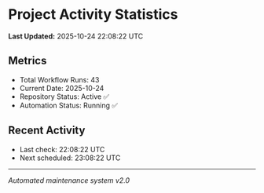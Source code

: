 # Project Activity Statistics

**Last Updated:** 2025-10-24 22:08:22 UTC

## Metrics
- Total Workflow Runs: 43
- Current Date: 2025-10-24
- Repository Status: Active ✅
- Automation Status: Running ✅

## Recent Activity
- Last check: 22:08:22 UTC
- Next scheduled: 23:08:22 UTC

---
*Automated maintenance system v2.0*

